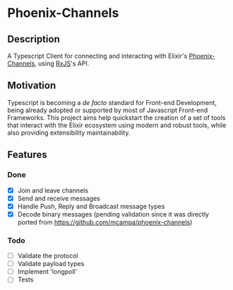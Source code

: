 # Phoenix-Channels

## Description
A Typescript Client for connecting and interacting with Elixir's [Phoenix-Channels](https://hexdocs.pm/phoenix/channels.html), using [RxJS](https://rxjs-dev.firebaseapp.com/guide/overview)'s API.

## Motivation
Typescript is becoming a _de facto_ standard for Front-end Development, being already adopted or  supported by most of Javascript Front-end Frameworks. This project aims help quickstart the creation of a set of tools that interact with the Elixir ecosystem using modern and robust tools, while also providing extensibility maintainability.


## Features

### Done
- [x] Join and leave channels
- [x] Send and receive messages
- [x] Handle Push, Reply and Broadcast message types
- [x] Decode binary messages (pending validation since it was directly ported from https://github.com/mcampa/phoenix-channels)

### Todo
- [ ] Validate the protocol
- [ ] Validate payload types
- [ ] Implement 'longpoll'
- [ ] Tests